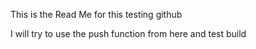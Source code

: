 This is the Read Me for this testing github

I will try to use the push function from here and test build
